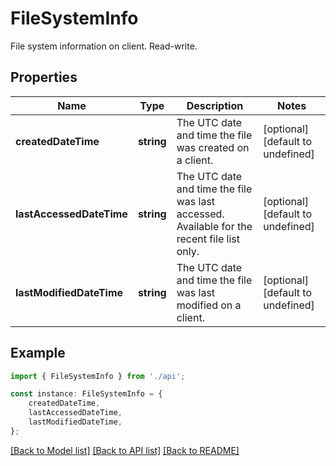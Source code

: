 # FileSystemInfo

File system information on client. Read-write.

## Properties

Name | Type | Description | Notes
------------ | ------------- | ------------- | -------------
**createdDateTime** | **string** | The UTC date and time the file was created on a client. | [optional] [default to undefined]
**lastAccessedDateTime** | **string** | The UTC date and time the file was last accessed. Available for the recent file list only. | [optional] [default to undefined]
**lastModifiedDateTime** | **string** | The UTC date and time the file was last modified on a client. | [optional] [default to undefined]

## Example

```typescript
import { FileSystemInfo } from './api';

const instance: FileSystemInfo = {
    createdDateTime,
    lastAccessedDateTime,
    lastModifiedDateTime,
};
```

[[Back to Model list]](../README.md#documentation-for-models) [[Back to API list]](../README.md#documentation-for-api-endpoints) [[Back to README]](../README.md)

